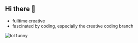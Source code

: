 ## Hi there 👋
* fulltime creative
* fascinated by coding, especially the creative coding branch


![lol funny](https://gifdb.com/images/high/anime-money-smoke-great-teacher-onizuka-9p79b5qo3drfzv63.gif)
